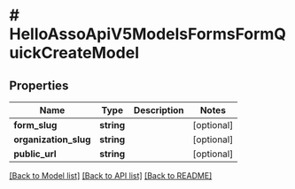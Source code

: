 # # HelloAssoApiV5ModelsFormsFormQuickCreateModel

## Properties

Name | Type | Description | Notes
------------ | ------------- | ------------- | -------------
**form_slug** | **string** |  | [optional]
**organization_slug** | **string** |  | [optional]
**public_url** | **string** |  | [optional]

[[Back to Model list]](../../README.md#models) [[Back to API list]](../../README.md#endpoints) [[Back to README]](../../README.md)

